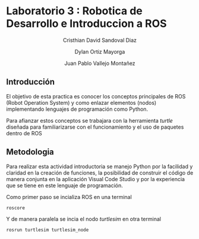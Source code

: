 # Laboratorio 3 : Robotica de Desarrollo e Introduccion a ROS
<p align="center">
 Cristhian David Sandoval Diaz
</p>
<p align="center">
 Dylan Ortiz Mayorga
</p>
<p align="center">
 Juan Pablo Vallejo Montañez
</p>

## Introducción

El objetivo de esta practica es conocer los conceptos principales de ROS (Robot Operation System) y como enlazar elementos (nodos) implementando lenguajes de programación como Python.

Para afianzar estos conceptos se trabajara con la herramienta *turtle* diseñada para familiarizarse con el funcionamiento y el uso de paquetes dentro de ROS 

## Metodologia 

Para realizar esta actividad introductoria se manejo Python por la facilidad y claridad en la creación de funciones, la posibilidad de construir el código de manera conjunta en la aplicación Visual Code Studio y por la experiencia que se tiene en este lenguaje de programación.

Como primer paso se incializa ROS en una terminal

```
roscore
```
Y de manera paralela se incia el nodo *turtlesim* en otra terminal 

```
rosrun turtlesim turtlesim_node
```

